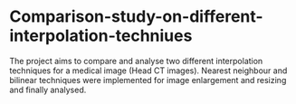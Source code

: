 # Comparison-study-on-different-interpolation-techniues
The project aims to compare and analyse two different interpolation techniques for a medical image (Head CT images). Nearest neighbour and bilinear techniques were implemented for image enlargement and resizing and finally analysed.

